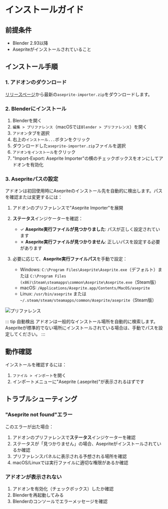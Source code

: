 # インストールガイド

## 前提条件

- Blender 2.93以降
- Asepriteがインストールされていること

## インストール手順

### 1. アドオンのダウンロード

[リリースページ](https://github.com/kesera2/aceprite-importer/releases)から最新の`aseprite-importer.zip`をダウンロードします。

### 2. Blenderにインストール

1. Blenderを開く
2. `編集 > プリファレンス`（macOSでは`Blender > プリファレンス`）を開く
3. `アドオン`タブを選択
4. 右上の`インストール...`ボタンをクリック
5. ダウンロードした`aseprite-importer.zip`ファイルを選択
6. `アドオンをインストール`をクリック
7. "Import-Export: Aseprite Importer"の横のチェックボックスをオンにしてアドオンを有効化

### 3. Asepriteパスの設定

アドオンは初回使用時にAsepriteのインストール先を自動的に検出します。パスを確認または変更するには：

1. アドオンのプリファレンスで"Aseprite Importer"を展開
2. **ステータス**インジケーターを確認：
   - ✓ **Aseprite実行ファイルが見つかりました**: パスが正しく設定されています
   - ✗ **Aseprite実行ファイルが見つかりません**: 正しいパスを設定する必要があります

3. 必要に応じて、**Aseprite実行ファイルパス**を手動で設定：
   - Windows: `C:\Program Files\Aseprite\Aseprite.exe`（デフォルト）または `C:\Program Files (x86)\Steam\steamapps\common\Aseprite\Aseprite.exe`（Steam版）
   - macOS: `/Applications/Aseprite.app/Contents/MacOS/aseprite`
   - Linux: `/usr/bin/aseprite` または `~/.steam/steam/steamapps/common/Aseprite/aseprite`（Steam版）

![プリファレンス](/aseprite-importer-for-blender-preference-ja.png)

::: tip 自動検出
アドオンは一般的なインストール場所を自動的に検索します。Asepriteが標準的でない場所にインストールされている場合は、手動でパスを設定してください。
:::

## 動作確認

インストールを確認するには：
1. `ファイル > インポート`を開く
2. インポートメニューに"Aseprite (.aseprite)"が表示されるはずです

## トラブルシューティング

### "Aseprite not found"エラー

このエラーが出た場合：
1. アドオンのプリファレンスで**ステータス**インジケーターを確認
2. ステータスが「見つかりません」の場合、Asepriteがインストールされているか確認
3. プリファレンスパネルに表示される予想される場所を確認
4. macOS/Linuxでは実行ファイルに適切な権限があるか確認

### アドオンが表示されない

1. アドオンを有効化（チェックボックス）したか確認
2. Blenderを再起動してみる
3. Blenderのコンソールでエラーメッセージを確認
